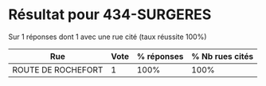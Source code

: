 # Résultat pour 434-SURGERES

Sur 1 réponses dont 1 avec une rue cité (taux réussite 100%)

| Rue | Vote | % réponses | % Nb rues cités|
|-----|------|------------|----------------|
| ROUTE DE ROCHEFORT | 1 | 100% | 100%|
